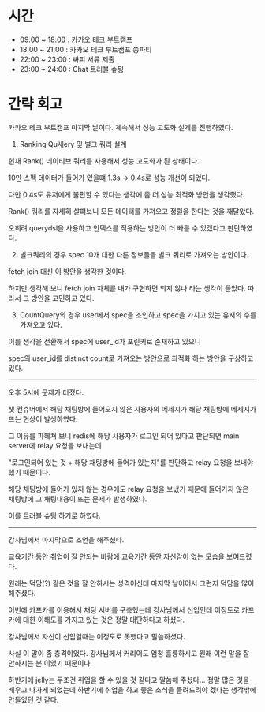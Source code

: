 # 시간
- 09:00 ~ 18:00 : 카카오 테크 부트캠프
- 18:00 ~ 21:00 : 카카오 테크 부트캠프 쫑파티
- 22:00 ~ 23:00 : 싸피 서류 제출
- 23:00 ~ 24:00 : Chat 트러블 슈팅

# 간략 회고

카카오 테크 부트캠프 마지막 날이다. 계속해서 성능 고도화 설계를 진행하였다.

1. Ranking Qu새ery 및 벌크 쿼리 설계

현재 Rank() 네이티브 쿼리를 사용해서 성능 고도화가 된 상태이다.

10만 스펙 데이터가 들어가 있을떄 1.3s -> 0.4s로 성능 개선이 되었다.

다만 0.4s도 유저에게 불편할 수 있다는 생각에 좀 더 성능 최적화 방안을 생각했다.

Rank() 쿼리를 자세히 살펴보니 모든 데이터를 가져오고 정렬을 한다는 것을 깨달았다.

오히려 querydsl을 사용하고 인덱스를 적용하는 방안이 더 빠를 수 있겠다고 판단하였다.

2. 벌크쿼리의 경우 spec 10개 대한 다른 정보들을 벌크 쿼리로 가져오는 방안이다.

fetch join 대신 이 방안을 생각한 것이다.

하지만 생각해 보니 fetch join 자체를 내가 구현하면 되지 않나 라는 생각이 들었다. 따라서 그 방안을 고민하고 있다.

3. CountQuery의 경우 user에서 spec을 조인하고 spec을 가지고 있는 유저의 수를 가져오고 있다.

이를 생각을 전환해서 spec에 user_id가 포린키로 존재하고 있으니

spec의 user_id를 distinct count로 가져오는 방안으로 최적화 하는 방안을 구상하고 있다.

---

오후 5시에 문제가 터졌다.

챗 컨슈머에서 해당 채팅방에 들어오지 않은 사용자의 메세지가 해당 채팅방에 메세지가 뜨는 현상이 발생하였다.

그 이유를 파헤쳐 보니 redis에 해당 사용자가 로그인 되어 있다고 판단되면 main server에 relay 요청을 보내는데

"로그인되어 있는 것 + 해당 채팅방에 들어가 있는지"를 판단하고 relay 요청을 보내야 했기 때문이다.

해당 채팅방에 들어가 있지 않는 경우에도 relay 요청을 보냈기 때문에 들어가지 않은 채팅방에 그 채팅내용이 뜨는 문제가 발생하였다.

이를 트러블 슈팅 하기로 하였다.

---

강사님께서 마지막으로 조언을 해주셨다.

교육기간 동안 취업이 잘 안되는 바람에 교육기간 동안 자신감이 없는 모습을 보여드렸다.

원래는 덕담(?) 같은 것을 잘 안하시는 성격이신데 마지막 날이어서 그런지 덕담을 많이 해주셨다.

이번에 카프카를 이용해서 채팅 서버를 구축했는데 강사님께서 신입인데 이정도로 카프카에 대한 이해도를 가지고 있는 것은 정말 대단하다고 하셨다.

강사님께서 자신이 신입일때는 이정도로 못했다고 말씀하셨다.

사실 이 말이 좀 충격이었다. 강사님께서 커리어도 엄청 훌륭하시고 원래 이런 말을 잘 안하시는 분 이었기 때문이다.

하반기에 jelly는 무조건 취업을 할 수 있을 것 같다고 말씀해 주셨다... 정말 많은 것을 배우고 나가게 되었는데 하반기에 취업을 하고 좋은 소식을 들려드려야 겠다는 생각밖에 안들었던 것 같다.

